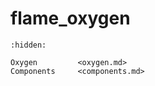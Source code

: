 # flame_oxygen

```{toctree}
:hidden:

Oxygen         <oxygen.md>
Components     <components.md>
```